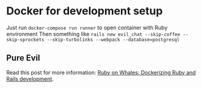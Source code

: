 # Docker for development setup

Just run `docker-compose run runner` to open container with Ruby environment
Then something like `rails new evil_chat --skip-coffee --skip-sprockets --skip-turbolinks --webpack --database=postgresql`

## Pure Evil

Read this post for more information: [Ruby on Whales: Dockerizing Ruby and Rails development](https://evilmartians.com/chronicles/ruby-on-whales-docker-for-ruby-rails-development).
